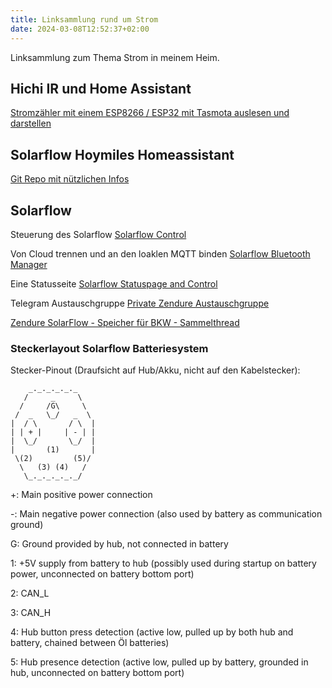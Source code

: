 ```yaml
---
title: Linksammlung rund um Strom
date: 2024-03-08T12:52:37+02:00
---
```


Linksammlung zum Thema Strom in meinem Heim.

<!--more-->

## Hichi IR und Home Assistant

[Stromzähler mit einem ESP8266 / ESP32 mit Tasmota auslesen und darstellen](https://ottelo.jimdofree.com/stromzähler-auslesen-tasmota/)

## Solarflow Hoymiles Homeassistant

[Git Repo mit nützlichen Infos](https://github.com/z-master42/solarflow/tree/main)

## Solarflow

Steuerung des Solarflow
[Solarflow Control](https://github.com/reinhard-brandstaedter/solarflow-control)

Von Cloud trennen und an den loaklen MQTT binden
[Solarflow Bluetooth Manager](https://github.com/reinhard-brandstaedter/solarflow-bt-manager)

Eine Statusseite
[Solarflow Statuspage and Control](https://github.com/reinhard-brandstaedter/solarflow-statuspage)

Telegram Austauschgruppe
[Private Zendure Austauschgruppe](https://t.me/+nEPrpHst6xFmZTky)

[Zendure SolarFlow - Speicher für BKW - Sammelthread](https://www.photovoltaikforum.com/thread/198769-zendure-solarflow-speicher-für-bkw-sammelthread/)

### Steckerlayout Solarflow Batteriesystem

Stecker-Pinout (Draufsicht auf Hub/Akku, nicht auf den  Kabelstecker):

<!--- editorconfig-checker-disable --->
```text
    _._._._._._
   /     _     \
  /     /G\     \
 /  _   \_/   _  \
|  / \       / \  |
| | + |     | - | |
|  \_/       \_/  |
|       (1)       |
 \(2)         (5)/
  \   (3) (4)   /
   \_._._._._._/

```
<!--- editorconfig-checker-enable --->

+: Main positive power connection

-: Main negative power connection (also used by battery as communication ground)

G: Ground provided by hub, not connected in battery

1: +5V supply from battery to hub (possibly used during startup on battery power, unconnected on battery bottom port)

2: CAN_L

3: CAN_H

4: Hub button press detection (active low, pulled up by both hub and battery, chained between Öl batteries)

5: Hub presence detection (active low, pulled up by battery, grounded in hub, unconnected on battery bottom port)
